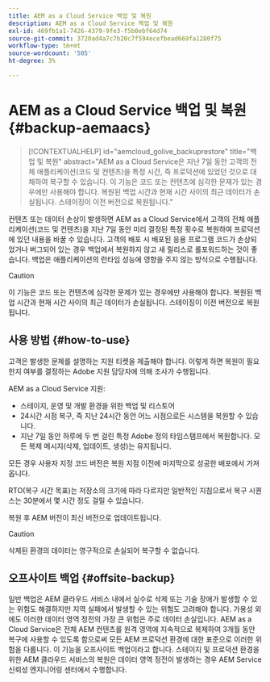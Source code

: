 ```yaml
---
title: AEM as a Cloud Service 백업 및 복원
description: AEM as a Cloud Service 백업 및 복원
exl-id: 469fb1a1-7426-4379-9fe3-f5b0ebf64d74
source-git-commit: 3720ad4a7c7b20c7f594ecefbead669fa1280f75
workflow-type: tm+mt
source-wordcount: '505'
ht-degree: 3%

---
```



# AEM as a Cloud Service 백업 및 복원 {#backup-aemaacs}

>[!CONTEXTUALHELP]
>id="aemcloud_golive_backuprestore"
>title="백업 및 복원"
>abstract="AEM as a Cloud Service은 지난 7일 동안 고객의 전체 애플리케이션(코드 및 컨텐츠)을 특정 시간, 즉 프로덕션에 있었던 것으로 대체하여 복구할 수 있습니다. 이 기능은 코드 또는 컨텐츠에 심각한 문제가 있는 경우에만 사용해야 합니다. 복원된 백업 시간과 현재 시간 사이의 최근 데이터가 손실됩니다. 스테이징이 이전 버전으로 복원됩니다."

컨텐츠 또는 데이터 손상이 발생하면 AEM as a Cloud Service에서 고객의 전체 애플리케이션(코드 및 컨텐츠)을 지난 7일 동안 미리 결정된 특정 횟수로 복원하여 프로덕션에 있던 내용을 바꿀 수 있습니다.
고객의 배포 시 배포된 응용 프로그램 코드가 손상되었거나 버그되어 있는 경우 백업에서 복원하지 않고 새 릴리스로 롤포워드하는 것이 좋습니다. 백업은 애플리케이션의 런타임 성능에 영향을 주지 않는 방식으로 수행됩니다.

>[!CAUTION]
>
>이 기능은 코드 또는 컨텐츠에 심각한 문제가 있는 경우에만 사용해야 합니다. 복원된 백업 시간과 현재 시간 사이의 최근 데이터가 손실됩니다. 스테이징이 이전 버전으로 복원됩니다.

## 사용 방법 {#how-to-use}

고객은 발생한 문제를 설명하는 지원 티켓을 제출해야 합니다. 이렇게 하면 복원이 필요한지 여부를 결정하는 Adobe 지원 담당자에 의해 조사가 수행됩니다.

AEM as a Cloud Service 지원:

* 스테이지, 운영 및 개발 환경을 위한 백업 및 리스토어
* 24시간 시점 복구, 즉 지난 24시간 동안 어느 시점으로든 시스템을 복원할 수 있습니다.
* 지난 7일 동안 하루에 두 번 걸린 특정 Adobe 정의 타임스탬프에서 복원합니다.  모든 복제 메시지(삭제, 업데이트, 생성)는 유지됩니다.

모든 경우 사용자 지정 코드 버전은 복원 지점 이전에 마지막으로 성공한 배포에서 가져옵니다.

RTO(복구 시간 목표)는 저장소의 크기에 따라 다르지만 일반적인 지침으로서 복구 시퀀스는 30분에서 몇 시간 정도 걸릴 수 있습니다.

복원 후 AEM 버전이 최신 버전으로 업데이트됩니다.

>[!CAUTION]
>
>삭제된 환경의 데이터는 영구적으로 손실되어 복구할 수 없습니다.

## 오프사이트 백업 {#offsite-backup}

일반 백업은 AEM 클라우드 서비스 내에서 실수로 삭제 또는 기술 장애가 발생할 수 있는 위험도 해결하지만 지역 실패에서 발생할 수 있는 위험도 고려해야 합니다. 가용성 외에도 이러한 데이터 영역 정전의 가장 큰 위험은 주로 데이터 손실입니다.
AEM as a Cloud Service은 전체 AEM 컨텐츠를 원격 영역에 지속적으로 복제하여 3개월 동안 복구에 사용할 수 있도록 함으로써 모든 AEM 프로덕션 환경에 대한 표준으로 이러한 위험을 다룹니다. 이 기능을 오프사이트 백업이라고 합니다.
스테이지 및 프로덕션 환경을 위한 AEM 클라우드 서비스의 복원은 데이터 영역 정전이 발생하는 경우 AEM Service 신뢰성 엔지니어링 센터에서 수행합니다.

